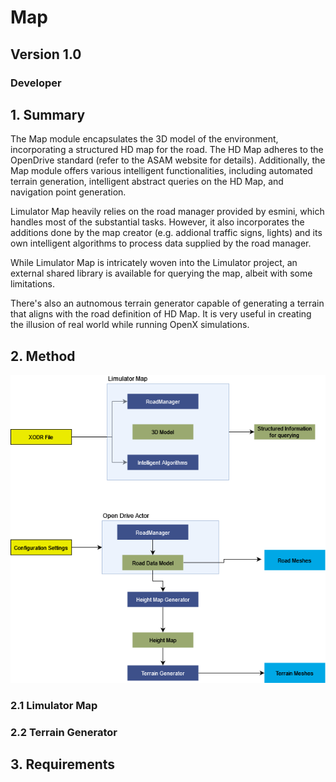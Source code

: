 
# Map
## Version 1.0
### Developer

## 1. Summary
The Map module encapsulates the 3D model of the environment, incorporating a structured HD map for the road. The HD Map adheres to the OpenDrive standard (refer to the ASAM website for details). Additionally, the Map module offers various intelligent functionalities, including automated terrain generation, intelligent abstract queries on the HD Map, and navigation point generation.

Limulator Map heavily relies on the road manager provided by esmini, which handles most of the substantial tasks. However, it also incorporates the additions done by the map creator (e.g. addional traffic signs, lights)
and its own intelligent algorithms to process data supplied by the road manager.

While Limulator Map is intricately woven into the Limulator project, an external shared library is available for querying the map, albeit with some limitations.

There's also an autnomous terrain generator capable of generating a terrain that aligns with the road definition of HD Map. It is very useful in creating the illusion of real world while running OpenX simulations. 

## 2. Method
![Map flowchart](resources/map.png)

### 2.1 Limulator Map 

### 2.2 Terrain Generator   


## 3. Requirements
